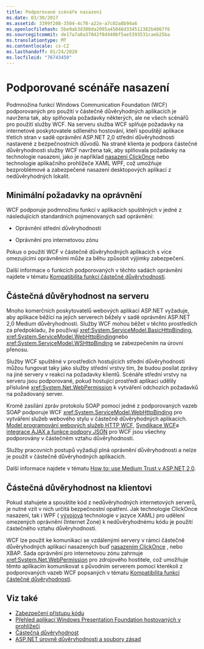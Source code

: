 ```yaml
---
title: Podporované scénáře nasazení
ms.date: 03/30/2017
ms.assetid: 3399f208-3504-4c70-a22e-a7c02a8b94a6
ms.openlocfilehash: 5be9ab3d300da2095a45846d334512382b4067f6
ms.sourcegitcommit: de17a7a0a37042f0d4406f5ae5393531caeb25ba
ms.translationtype: MT
ms.contentlocale: cs-CZ
ms.lasthandoff: 01/24/2020
ms.locfileid: "76743450"
---
```

# <a name="supported-deployment-scenarios"></a>Podporované scénáře nasazení

Podmnožina funkcí Windows Communication Foundation (WCF) podporovaných pro použití v částečně důvěryhodných aplikacích je navržena tak, aby splňovala požadavky některých, ale ne všech scénářů pro použití služby WCF. Na serveru služba WCF splňuje požadavky na internetové poskytovatele sdíleného hostování, kteří spouštějí aplikace třetích stran v sadě oprávnění ASP.NET 2,0 střední důvěryhodnosti nastavené z bezpečnostních důvodů. Na straně klienta je podpora částečné důvěryhodnosti služby WCF navržena tak, aby splňovala požadavky na technologie nasazení, jako je například [nasazení ClickOnce](/visualstudio/deployment/clickonce-security-and-deployment) nebo technologie aplikačního prohlížeče XAML WPF, což umožňuje bezproblémové a zabezpečené nasazení desktopových aplikací z nedůvěryhodných lokalit.

## <a name="minimum-permission-requirements"></a>Minimální požadavky na oprávnění

WCF podporuje podmnožinu funkcí v aplikacích spuštěných v jedné z následujících standardních pojmenovaných sad oprávnění:

- Oprávnění střední důvěryhodnosti

- Oprávnění pro internetovou zónu

Pokus o použití WCF v částečně důvěryhodných aplikacích s více omezujícími oprávněními může za běhu způsobit výjimky zabezpečení.

Další informace o funkcích podporovaných v těchto sadách oprávnění najdete v tématu [Kompatibilita funkcí částečné důvěryhodnosti](partial-trust-feature-compatibility.md).

## <a name="partial-trust-on-the-server"></a>Částečná důvěryhodnost na serveru

Mnoho komerčních poskytovatelů webových aplikací ASP.NET vyžaduje, aby aplikace běžící na jejich serverech běžely v sadě oprávnění ASP.NET 2,0 Medium důvěryhodnosti. Služby WCF mohou běžet v těchto prostředích za předpokladu, že používají <xref:System.ServiceModel.BasicHttpBinding>, <xref:System.ServiceModel.WebHttpBinding>nebo <xref:System.ServiceModel.WSHttpBinding> se zabezpečením na úrovni přenosu.

Služby WCF spuštěné v prostředích hostujících střední důvěryhodnosti můžou fungovat taky jako služby střední vrstvy tím, že budou posílat zprávy na jiné servery v reakci na požadavky klientů. Scénáře střední vrstvy na serveru jsou podporované, pokud hostující prostředí aplikaci udělily příslušné <xref:System.Net.WebPermission> k vytváření odchozích požadavků na požadovaný server.

Kromě zasílání zpráv protokolu SOAP pomocí jedné z podporovaných vazeb SOAP podporuje WCF <xref:System.ServiceModel.WebHttpBinding> pro vytváření služeb webového stylu v částečně důvěryhodných aplikacích. [Model programování webových služeb HTTP WCF](wcf-web-http-programming-model.md), [Syndikace WCF](wcf-syndication.md)a [integrace AJAX a funkce podpory JSON](ajax-integration-and-json-support.md) pro WCF jsou všechny podporovány v částečném vztahu důvěryhodnosti.

Služby pracovních postupů vyžadují plná oprávnění důvěryhodnosti a nelze je použít v částečně důvěryhodných aplikacích.

Další informace najdete v tématu [How to: use Medium Trust v ASP.NET 2,0](https://docs.microsoft.com/previous-versions/msp-n-p/ff648344(v=pandp.10)).

## <a name="partial-trust-on-the-client"></a>Částečná důvěryhodnost na klientovi

Pokud stahujete a spouštíte kód z nedůvěryhodných internetových serverů, je nutné vzít v nich určitá bezpečnostní opatření. Jak technologie ClickOnce nasazení, tak i WPF ( [vývojová](/visualstudio/deployment/clickonce-security-and-deployment) technologie v jazyce XAML) pro udělení omezených oprávnění (Internet Zone) k nedůvěryhodnému kódu je použití částečného vztahu důvěryhodnosti.

WCF lze použít ke komunikaci se vzdálenými servery v rámci částečně důvěryhodných aplikací nasazených buď [nasazením ClickOnce](/visualstudio/deployment/clickonce-security-and-deployment) , nebo XBAP. Sada oprávnění pro internetovou zónu zahrnuje <xref:System.Net.WebPermission> pro zdrojového hostitele, což umožňuje těmto aplikacím komunikovat s původním serverem pomocí kterékoli z podporovaných vazeb WCF popsaných v tématu [Kompatibilita funkcí částečné důvěryhodnosti](partial-trust-feature-compatibility.md).

## <a name="see-also"></a>Viz také

- [Zabezpečení přístupu kódu](../../misc/code-access-security.md)
- [Přehled aplikací Windows Presentation Foundation hostovaných v prohlížeči](../../wpf/app-development/wpf-xaml-browser-applications-overview.md)
- [Částečná důvěryhodnost](partial-trust.md)
- [ASP.NET úrovně důvěryhodnosti a soubory zásad](https://docs.microsoft.com/previous-versions/wyts434y(v=vs.140))
